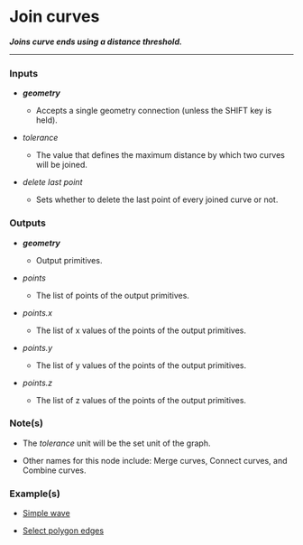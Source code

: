 # Join curves

**_Joins curve ends using a distance threshold._**

---


### Inputs

* **_geometry_**

  * Accepts a single geometry connection (unless the SHIFT key is held).

* _tolerance_

  * The value that defines the maximum distance by which two curves will be joined.

* _delete last point_

  * Sets whether to delete the last point of every joined curve or not.


### Outputs

* **_geometry_**

  * Output primitives.

* _points_

  * The list of points of the output primitives.

* _points.x_

  * The list of x values of the points of the output primitives.

* _points.y_

  * The list of y values of the points of the output primitives.

* _points.z_

  * The list of z values of the points of the output primitives.


### Note(s)

* The _tolerance_ unit will be the set unit of the graph.

* Other names for this node include: Merge curves, Connect curves, and Combine curves.


### Example(s)

* <a href="https://creator.trimble.com/graph?assetURI=whp:00d521e3-ed64-42c9-aaec-f22a9c91b8a6&version=latest" target="_blank">Simple wave</a>

* <a href="https://creator.trimble.com/graph?layout=right&assetURI=whp:cb18b98f-ec31-4a50-ac7a-8dc740da92f3&version=latest" target="_blank">Select polygon edges</a>
